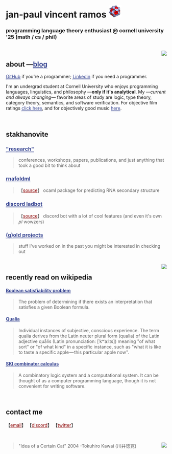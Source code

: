 # jan-paul vincent ramos ![alt text](./Data/icosi.png)
### programming language theory enthusiast @ cornell university '25 (math / cs / phil)

<br>

<img src="https://camo.githubusercontent.com/21a3ce80715bfadfef2b1576379cb6163a41ac0dd720cb6ae497f149f77aa3fd/68747470733a2f2f73706f746966792d6769746875622d70726f66696c652e76657263656c2e6170702f6170692f766965773f7569643d6e3837396f357a6b796b687764366967326e676a6b7a35757826636f7665725f696d6167653d74727565267468656d653d6e6f7661746f72656d" align="right">

## about —<a href="https://blog.jpramos.me" style="color: #364491; border-bottom:1px dotted">blog</a>
<a href="https://github.com/jpVinnie" style="color: #364491; border-bottom:1px dotted">GitHub</a> if you're a programmer; <a href="https://www.linkedin.com/in/jpv-ramos/" style="color: #364491; border-bottom:1px dotted">Linkedin</a> if you need a programmer.

I'm an undergrad student at Cornell University who enjoys programming languages, linguistics, and philosophy —**only if it's analytical**. My —*current and always changing*— favorite areas of study are logic, type theory, category theory, semantics, and software verification. For objective film ratings <a href="https://letterboxd.com/Vinnely/" style="color: #364491; border-bottom:1px dotted">click here</a>, and for objectively good music <a href="https://bandcamp.com/jpvinnely" style="color: #364491; border-bottom:1px dotted">here</a>.

<br>

## stakhanovite
<h3>
  <a href="https://research.jpramos.me" style="color: #364491; border-bottom:1px dotted">
    "research"
  </a>
</h3>

> conferences, workshops, papers, publications, and just anything that took a good bit to think about 

<h3>
  <a href="https://jpramos.me/RNAfoldml/" style="color: #364491; border-bottom:1px dotted">
    rnafoldml
  </a>
</h3>

> 【<a href="https://github.com/jpVinnie/RNAfoldml" style="color: #8B0000;">source</a>】 ocaml package for predicting RNA secondary structure

<h3>
  <a href="https://camto.github.io/Lad/Website/" style="color: #364491; border-bottom:1px dotted">
    discord ladbot
  </a>
</h3> 

> 【<a href="https://github.com/Camto/Lad" style="color: #8B0000;">source</a>】 discord bot with a lot of cool features (and even it's own *pl* wowzers)

<h3>
  <a href="https://github.com/jpVinnie?tab=repositories&q=&type=&language=&sort=name" style="color: #364491; border-bottom:1px dotted">
    (g)old projects
  </a>
</h3>

> stuff I've worked on in the past you might be interested in checking out

<br>

<img height=500px src="https://raw.githubusercontent.com/jpVinnie/jpvinnie.github.io/master/Data/qualia.png" align="right">

## recently read on wikipedia 

<h4>
  <a href="https://en.wikipedia.org/wiki/Boolean_satisfiability_problem" style="color: #364491; border-bottom:1px dotted">
    Boolean satisfiability problem
  </a>
</h4>

> The problem of determining if there exists an interpretation that satisfies a given Boolean formula. 

<h4>
  <a href="https://en.wikipedia.org/wiki/Qualia" style="color: #364491; border-bottom:1px dotted">
    Qualia
  </a>
</h4>

> Individual instances of subjective, conscious experience. The term qualia derives from the Latin neuter plural form (qualia) of the Latin adjective quālis (Latin pronunciation: [ˈkʷaːlɪs]) meaning "of what sort" or "of what kind" in a specific instance, such as "what it is like to taste a specific apple — this particular apple now".

<h4>
  <a href="https://en.wikipedia.org/wiki/SKI_combinator_calculus" style="color: #364491; border-bottom:1px dotted">
    SKI combinator calculus
  </a>
</h4>
  
> A combinatory logic system and a computational system. It can be thought of as a computer programming language, though it is not convenient for writing software.


<br>

## contact me
【<a href="mailto:jvr34@cornell.edu" style="color: #8B0000;">email</a>】
【<a href="https://discord.com/users/294518633541926912" style="color: #8B0000;">discord</a>】
【<a href="https://twitter.com/JanPaulV" style="color: #8B0000;">twitter</a>】

<br>

> "Idea of a Certain Cat" 2004 -Tokuhiro Kawai (川井徳寛) <img height=100px src="https://raw.githubusercontent.com/jpVinnie/jpvinnie.github.io/master/Data/Tokuhiro%20Kawai2.jpg" align="right">
